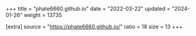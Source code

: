 +++
title = "phate6660.github.io"
date = "2022-03-22"
updated = "2024-01-26"
weight = 13735

[extra]
source = "https://phate6660.github.io/"
ratio = 18
size = 13
+++

